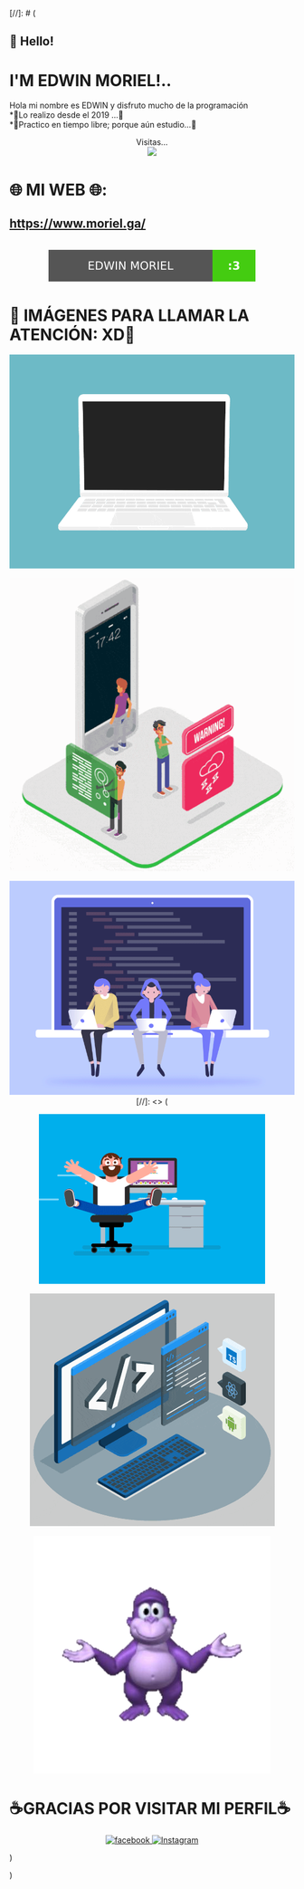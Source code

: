 [//]: # (
## 👋 Hello!
#  I'M EDWIN MORIEL!..

Hola mi nombre es EDWIN y disfruto mucho de la programación </br>
*🐳Lo realizo desde el 2019 ...🐳 </br> 
*🤖Practico en tiempo libre; porque aún estudio...🤖





<p align="center"> 
Visitas...<br>
  <img src="https://profile-counter.glitch.me/sagar-viradiya/count.svg" />

# 🌐 MI WEB 🌐: 
  ## https://www.moriel.ga/
  
 <p align="center"> <br>
   <img src="https://raw.githubusercontent.com/Im-Edwin/Im-Edwin/main/README/website.svg"  />

# 🎈 IMÁGENES PARA LLAMAR LA ATENCIÓN: XD🎈 
<p align="center">
  <img src="https://raw.githubusercontent.com/Im-Edwin/Im-Edwin/main/README/code.gif">
</p>
<p align="center">
  <img src="https://raw.githubusercontent.com/Im-Edwin/Im-Edwin/main/README/1eb8dff28222a11acc3a1926a94d26fd.gif">
</p>
<p align="center">
  <img src="https://raw.githubusercontent.com/Im-Edwin/Im-Edwin/main/README/developers-gif-showcase.gif">
[//]: <> (</p>
<p align="center">
  <img src="https://raw.githubusercontent.com/Im-Edwin/Im-Edwin/main/README/coder.gif">
</p>
<p align="center">
  <img src="https://raw.githubusercontent.com/Im-Edwin/Im-Edwin/main/README/techstack.gif">
</p>
<p align="center">
  <img src="https://raw.githubusercontent.com/Im-Edwin/web/main/d.png">
</p>
<p align="center"> 
  
# ☕GRACIAS POR VISITAR MI PERFIL☕
<p align="center">
  <a href="https://facebook.com/edwinmoriel20" target="_blank">
    <img src="https://img.shields.io/badge/facebook-%231DA1F2.svg?&style=for-the-badge&logo=facebook&logoColor=white&color=071A2C" alt="facebook"/>


  <a href="https://instagram.com/moriel_esteban" target="_blank">
    <img src="https://img.shields.io/badge/instagram-%23E4405F.svg?&style=for-the-badge&logo=instagram&logoColor=white&color=071A2C" alt="Instagram"/>
  </a>

</p>
  
)

)
